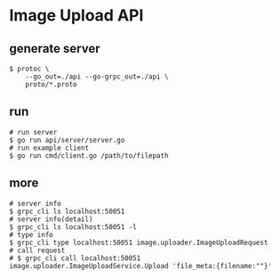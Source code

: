 # Image Upload API

## generate server
```shell
$ protoc \
    --go_out=./api --go-grpc_out=./api \
    proto/*.proto
```

## run
```shell
# run server
$ go run api/server/server.go
# run example client
$ go run cmd/client.go /path/to/filepath
```

## more
```shell
# server info
$ grpc_cli ls localhost:50051
# server info(detail)
$ grpc_cli ls localhost:50051 -l
# type info
$ grpc_cli type localhost:50051 image.uploader.ImageUploadRequest
# call request
# $ grpc_cli call localhost:50051 image.uploader.ImageUploadService.Upload 'file_meta:{filename:""}'
```